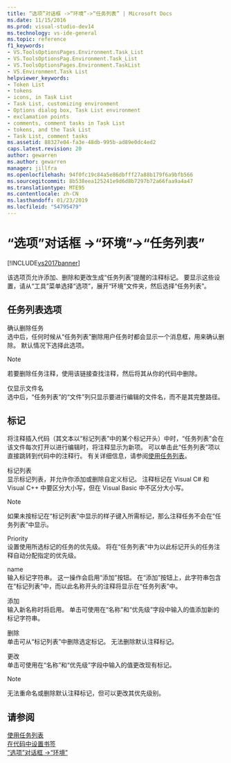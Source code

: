 ```yaml
---
title: “选项”对话框 ->“环境”->“任务列表” | Microsoft Docs
ms.date: 11/15/2016
ms.prod: visual-studio-dev14
ms.technology: vs-ide-general
ms.topic: reference
f1_keywords:
- VS.ToolsOptionsPages.Environment.Task_List
- VS.ToolsOptionsPag.Environment.Task_List
- VS.ToolsOptionsPages.Environment.TaskList
- VS.Environment.Task List
helpviewer_keywords:
- Token List
- tokens
- icons, in Task List
- Task List, customizing environment
- Options dialog box, Task List environment
- exclamation points
- comments, comment tasks in Task List
- tokens, and the Task List
- Task List, comment tasks
ms.assetid: 88327e04-fa3e-48db-995b-ad89e0dc4ed2
caps.latest.revision: 20
author: gewarren
ms.author: gewarren
manager: jillfra
ms.openlocfilehash: 94f0fc19c84a5e86dbfff27a88b179f6a9bfb566
ms.sourcegitcommit: 8b538eea125241e9d6d8b7297b72a66faa9a4a47
ms.translationtype: MTE95
ms.contentlocale: zh-CN
ms.lasthandoff: 01/23/2019
ms.locfileid: "54795479"
---
```

# <a name="task-list-environment-options-dialog-box"></a>“选项”对话框 ->“环境”->“任务列表”
[!INCLUDE[vs2017banner](../../includes/vs2017banner.md)]

  
该选项页允许添加、删除和更改生成“任务列表”提醒的注释标记。 要显示这些设置，请从“工具”菜单选择“选项”，展开“环境”文件夹，然后选择“任务列表”。  
  
## <a name="task-list-options"></a>任务列表选项  
 确认删除任务  
 选中后，任何时候从“任务列表”删除用户任务时都会显示一个消息框，用来确认删除。 默认情况下选择此选项。  
  
> [!NOTE]
>  若要删除任务注释，使用该链接查找注释，然后将其从你的代码中删除。  
  
 仅显示文件名  
 选中后，“任务列表”的“文件”列只显示要进行编辑的文件名，而不是其完整路径。  
  
## <a name="tokens"></a>标记  
 将注释插入代码（其文本以“标记列表”中的某个标记开头）中时，“任务列表”会在该文件每次打开以进行编辑时，将注释显示为新项。 可以单击此“任务列表”项以直接跳转到代码中的注释行。 有关详细信息，请参阅[使用任务列表](../../ide/using-the-task-list.md)。  
  
 标记列表  
 显示标记列表，并允许你添加或删除自定义标记。 注释标记在 Visual C# 和 Visual C++ 中要区分大小写，但在 Visual Basic 中不区分大小写。  
  
> [!NOTE]
>  如果未按标记在“标记列表”中显示的样子键入所需标记，那么注释任务不会在“任务列表”中显示。  
  
 Priority  
 设置使用所选标记的任务的优先级。 将在“任务列表”中为以此标记开头的任务注释自动分配指定的优先级。  
  
 name  
 输入标记字符串。 这一操作会启用“添加”按钮。 在“添加”按钮上，此字符串包含在“标记列表”中，而以此名称开头的注释将显示在“任务列表”中。  
  
 添加  
 输入新名称时将启用。 单击可使用在“名称”和“优先级”字段中输入的值添加新的标记字符串。  
  
 删除  
 单击可从“标记列表”中删除选定标记。 无法删除默认注释标记。  
  
 更改  
 单击可使用在“名称”和“优先级”字段中输入的值更改现有标记。  
  
> [!NOTE]
>  无法重命名或删除默认注释标记，但可以更改其优先级别。  
  
## <a name="see-also"></a>请参阅  
 [使用任务列表](../../ide/using-the-task-list.md)   
 [在代码中设置书签](../../ide/setting-bookmarks-in-code.md)   
 [“选项”对话框 ->“环境”](../../ide/reference/environment-options-dialog-box.md)
